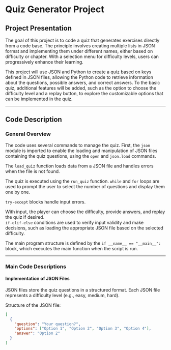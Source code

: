 # Quiz Generator Project

## Project Presentation

The goal of this project is to code a quiz that generates exercises directly from a code base. The principle involves creating multiple lists in JSON format and implementing them under different names, either based on difficulty or chapter. With a selection menu for difficulty levels, users can progressively enhance their learning.

This project will use JSON and Python to create a quiz based on keys defined in JSON files, allowing the Python code to retrieve information about the questions, possible answers, and correct answers. To the basic quiz, additional features will be added, such as the option to choose the difficulty level and a replay button, to explore the customizable options that can be implemented in the quiz.

---

## Code Description

### General Overview
The code uses several commands to manage the quiz. First, the `json` module is imported to enable the loading and manipulation of JSON files containing the quiz questions, using the `open` and `json.load` commands.

The `load_quiz` function loads data from a JSON file and handles errors when the file is not found.

The quiz is executed using the `run_quiz` function. `while` and `for` loops are used to prompt the user to select the number of questions and display them one by one.

`try-except` blocks handle input errors.

With input, the player can choose the difficulty, provide answers, and replay the quiz if desired.  
`if-elif-else` conditions are used to verify input validity and make decisions, such as loading the appropriate JSON file based on the selected difficulty.

The main program structure is defined by the `if __name__ == "__main__":` block, which executes the main function when the script is run.

---

### Main Code Descriptions

#### Implementation of JSON Files
JSON files store the quiz questions in a structured format. Each JSON file represents a difficulty level (e.g., easy, medium, hard).  

Structure of the JSON file:
```json
[
  {
    "question": "Your question?",
    "options": ["Option 1", "Option 2", "Option 3", "Option 4"],
    "answer": "Option 2"
  }
]

